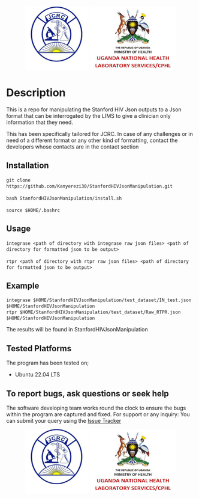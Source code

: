 

<p align="middle">
  <img src="assets/jcrc.jpg" width="170" height="170" />
  <img src="assets/unhls.png" width="230" height="170" />
</p>

# Description

This is a repo for manipulating the Stanford HIV Json outputs to a Json format that can be interrogated by the LIMS to give a clinician only information that they need. 

This has been specifically tailored for JCRC. In case of any challenges or in need of a different format or any other kind of formatting, contact the developers whose contacts are in the contact section


## Installation

```
git clone https://github.com/Kanyerezi30/StanfordHIVJsonManipulation.git

bash StanfordHIVJsonManipulation/install.sh

source $HOME/.bashrc

```

## Usage

```
integrase <path of directory with integrase raw json files> <path of directory for formatted json to be output>

rtpr <path of directory with rtpr raw json files> <path of directory for formatted json to be output>

```

## Example

```
integrase $HOME/StanfordHIVJsonManipulation/test_dataset/IN_test.json $HOME/StanfordHIVJsonManipulation
rtpr $HOME/StanfordHIVJsonManipulation/test_dataset/Raw_RTPR.json $HOME/StanfordHIVJsonManipulation

```

The results will be found in StanfordHIVJsonManipulation

## Tested Platforms

The program has been tested on;
- Ubuntu 22.04 LTS


## To report bugs, ask questions or seek help

The software developing team works round the clock to ensure the bugs within the program are captured and fixed. For support or any inquiry: You can submit your query using the [Issue Tracker](https://github.com/Kanyerezi30/StanfordHIVJsonManipulation/issues)

<p align="middle">
  <img src="assets/jcrc.jpg" width="170" height="170" />
  <img src="assets/unhls.png" width="230" height="170" />
</p>

